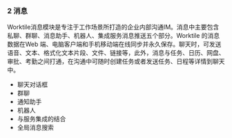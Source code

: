### 2 消息

Worktile消息模块是专注于工作场景所打造的企业内部沟通IM。消息中主要包含私聊、群聊、消息助手、机器人、集成服务消息推送五个部分。Worktile 的消息数据在Web 端、电脑客户端和手机移动端在线同步并永久保存。聊天时，可发送语音、文本、格式化文本片段、文件、链接等，此外，消息与任务、日历、网盘、审批、考勤之间打通，在沟通中可随时创建任务或者发送任务、日程等详情到聊天中。


* 聊天对话框
* 群聊
* 通知助手
* 机器人
* 与服务集成的结合
* 全局消息搜索
